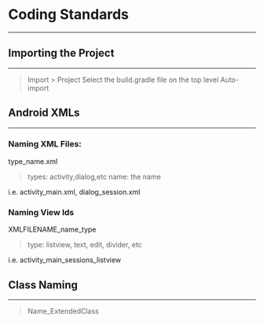 # Coding Standards
-----------------------
## Importing the Project
-----------------------
> Import > Project
> Select the build.gradle file on the top level
> Auto-import

## Android XMLs
-----------------------
### Naming XML Files:
type_name.xml

> types: activity,dialog,etc
> name: the name

i.e. activity\_main.xml, dialog\_session.xml

### Naming View Ids
XMLFILENAME\_name\_type

> type: listview, text, edit, divider, etc

i.e. activity_main_sessions_listview

## Class Naming
-----------------------
> Name_ExtendedClass
